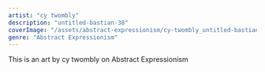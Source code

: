 ```yaml
---
artist: "cy twombly"
description: "untitled-bastian-38"
coverImage: "/assets/abstract-expressionism/cy-twombly_untitled-bastian-38.jpg"
genre: "Abstract Expressionism"
---
```

This is an art by cy twombly on Abstract Expressionism

